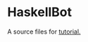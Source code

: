 # HaskellBot

A source files for [tutorial.](https://medium.com/@misha.kobelev.99/telegram-bot-on-haskell-with-db-connection-e0031f109166)